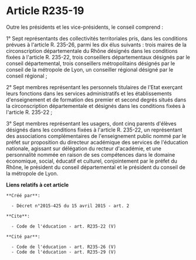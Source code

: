 # Article R235-19

Outre les présidents et les vice-présidents, le conseil comprend : 

1° Sept représentants des collectivités territoriales pris, dans les conditions prévues à l'article R. 235-26, parmi les dix
élus suivants : trois maires de la circonscription départementale du Rhône désignés dans les conditions fixées à l'article R.
235-22, trois conseillers départementaux désignés par le conseil départemental, trois conseillers métropolitains désignés par
le conseil de la métropole de Lyon, un conseiller régional désigné par le conseil régional ; 

2° Sept membres représentant les personnels titulaires de l'Etat exerçant leurs fonctions dans les services administratifs et
les établissements d'enseignement et de formation des premier et second degrés situés dans la circonscription départementale
et désignés dans les conditions fixées à l'article R. 235-22 ; 

3° Sept membres représentant les usagers, dont cinq parents d'élèves désignés dans les conditions fixées à l'article R.
235-22, un représentant des associations complémentaires de l'enseignement public nommé par le préfet sur proposition du
directeur académique des services de l'éducation nationale, agissant sur délégation du recteur d'académie, et une
personnalité nommée en raison de ses compétences dans le domaine économique, social, éducatif et culturel, conjointement par
le préfet du Rhône, le président du conseil départemental et le président du conseil de la métropole de Lyon.

**Liens relatifs à cet article**

	**Créé par**:

	  - Décret n°2015-425 du 15 avril 2015 - art. 2

	**Cite**:

	  - Code de l'éducation - art. R235-22 (V)

	**Cité par**:

	  - Code de l'éducation - art. R235-26 (V)
	  - Code de l'éducation - art. R235-29 (V)
